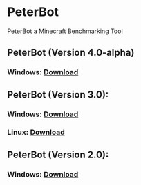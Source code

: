 <html>
  <head>
  </head>
  <body>
    <h1>PeterBot</h1>

PeterBot a Minecraft Benchmarking Tool

<h2>PeterBot (Version 4.0-alpha)</h2>
<h3>Windows: <a href="https://github.com/peter12908/PeterBOT/releases/download/v4.0-alpha/PeterBot-win32-x64.zip">Download</a></h3>

<h2>PeterBot (Version 3.0):</h2>
<h3>Windows: <a href="https://workupload.com/file/w8NzX5Y4">Download</a></h3>
<h3>Linux: <a href="https://workupload.com/file/rLCJTZqb">Download</a></h3>

<h2>PeterBot (Version 2.0):</h2>
<h3>Windows: <a href="https://workupload.com/file/zYTxdNcG">Download</a></h3>
</body>
</html>
